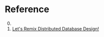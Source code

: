 # Reference

0. []()
0. [Let's Remix Distributed Database Design!](https://www.youtube.com/watch?v=rNmZZLant9o)

